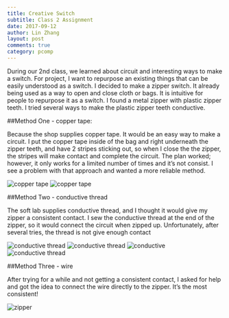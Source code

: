 ```yaml
---
title: Creative Switch
subtitle: Class 2 Assignment
date: 2017-09-12
author: Lin Zhang
layout: post
comments: true
category: pcomp
---
```

During our 2nd class, we learned about circuit and interesting ways to make a switch. For project, I want to repurpose an existing things that can be easily understood as a switch. I decided to make a zipper switch. It already being used as a way to open and close cloth or bags. It is intuitive for people to repurpose it as a switch. I found a metal zipper with plastic zipper teeth. I tried several ways to make the plastic zipper teeth conductive.

##Method One - copper tape:

Because the shop supplies copper tape. It would be an easy way to make a circuit. I put the copper tape inside of the bag and right underneath the zipper teeth, and have 2 stripes sticking out, so when I close the the zipper, the stripes will make contact and complete the circuit. The plan worked; however, it only works for a limited number of times and it’s not consist.
I see a problem with that approach and wanted a more reliable method.

![copper tape](https://github.com/linzhangcs/linzhangcs.github.io/blob/master/img/pcomp/IMG_3722.JPG?raw=true)
![copper tape](https://github.com/linzhangcs/linzhangcs.github.io/blob/master/img/pcomp/IMG_3686.JPG?raw=true)

##Method Two - conductive thread

The soft lab supplies conductive thread, and I thought it would give my zipper a consistent contact. I sew the conductive thread at the end of the zipper, so it would connect the circuit when zipped up. Unfortunately, after several tries, the thread is not give enough contact

![conductive thread](https://github.com/linzhangcs/linzhangcs.github.io/blob/master/img/pcomp/IMG_3719.JPG?raw=true)
![conductive thread](https://github.com/linzhangcs/linzhangcs.github.io/blob/master/img/pcomp/IMG_3720.JPG?raw=true)
![conductive](https://github.com/linzhangcs/linzhangcs.github.io/blob/master/img/pcomp/IMG_3680.JPG?raw=true)
![conductive thread](https://github.com/linzhangcs/linzhangcs.github.io/blob/master/img/pcomp/IMG_3687.JPG?raw=true)

##Method Three -  wire

After trying for a while and not getting a consistent contact, I asked for help and got the idea to connect the wire directly to the zipper. It’s the most consistent!

![zipper](https://j.gifs.com/0gvL1N.gif)
